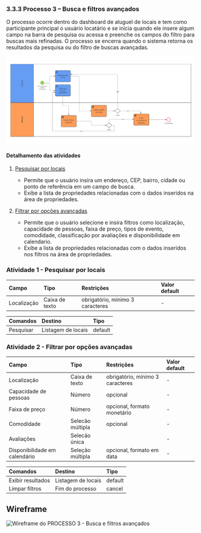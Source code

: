 ### 3.3.3 Processo 3 – Busca e filtros avançados

O processo ocorre dentro do dashboard de aluguel de locais e tem como participante principal o usuário locatário e se inicia quando ele insere algum campo na barra de pesquisa ou acessa e preenche os campos do filtro para buscas mais refinadas. O processo se encerra quando o sistema retorna os resultados da pesquisa ou do filtro de buscas avançadas.

![Modelo BPMN do PROCESSO 3 - ](../images/processo_3_bpmn.png "Busca e filtros avançados")


#### Detalhamento das atividades

1. [Pesquisar por locais](#atividade-1---pesquisar-por-locais)

   - Permite que o usuário insira um endereço, CEP, bairro, cidade ou ponto de referência em um campo de busca.
   - Exibe a lista de propriedades relacionadas com o dados inseridos na área de propriedades.

2. [Filtrar por opções avançadas](#atividade-2---filtrar-por-opções-avançadas)

   - Permite que o usuário selecione e insira filtros como localização, capacidade de pessoas, faixa de preço, tipos de evento, comodidade, classificação por avaliações e disponibilidade em calendario.
   - Exibe a lista de propriedades relacionadas com o dados inseridos nos filtros na área de propriedades.

   

### Atividade 1 - Pesquisar por locais

| **Campo** | **Tipo** | **Restrições** | **Valor default** |
| :--- | :--- | :--- | :--- |
| Localização | Caixa de texto | obrigatório, mínimo 3 caracteres | - |


| **Comandos** | **Destino** | **Tipo** |
| :--- | :--- | :--- |
| Pesquisar | Listagem de locais | default |



### Atividade 2 - Filtrar por opções avançadas 

| **Campo** | **Tipo** | **Restrições** | **Valor default** |
| :--- | :--- | :--- | :--- |
| Localização | Caixa de texto | obrigatório, mínimo 3 caracteres | - |
| Capacidade de pessoas | Número | opcional | - |
| Faixa de preço | Número | opcional, formato monetário | - |
| Comodidade | Selecão múltipla | opcional | - |
| Avaliações | Selecão única |  | - |
| Disponibilidade em calendário | Seleção múltipla | opcional, formato em data | - |


| **Comandos** | **Destino** | **Tipo** |
| :--- | :--- | :--- |
| Exibir resultados |  Listagem de locais | default |
| Limpar filtros |  Fim do processo | cancel |

## Wireframe
![Wireframe do PROCESSO 3 - Busca e filtros avançados](../images/ "Wireframe de baixa fidelidade")





